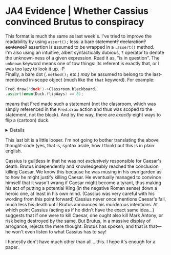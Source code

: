# JA4 Evidence | Whether Cassius convinced Brutus to conspiracy  

This format is much the same as last week's. I've tried to improve the readability by using `assert();` less: a bare ~~statement?~~ ~~declaration?~~ ~~sentence?~~ assertion is assumed to be wrapped in a `.assert()` method.  
I'm also using an intuitive, albeit syntactically dubious, `?` operator to denote the unknown-ness of a given expression. Read it as, "is in question". The `unknown` keyword means one of tow things: its referent is exactly that, or I was too lazy to look it up. :P  
Finally, a bare dot (`.method();` etc.) _may_ be assumed to belong to the last-mentioned in-scope object (much like the `that` keyword). For example:  

```c++
Fred.draw('duck')->Classroom.blackboard;
.assert(enum(Duck.flipWays) == 8);
```  

means that Fred made such a statement (not the classroom, which was simply referenced in the `Fred.draw` action and thus was scoped to the statement, not the block). And by the way, there are _exactly_ eight ways to flip a (cartoon) duck.  

<details title="Last week's stuff">

This concerns whether Cassius is guilty, rather than whether he should be punished. That being said, a large part of the case against his sentencing is his lack of agency in the matter of Brutus's killing of Caesar&mdash;or rather, his inability to have stopped Brutus from killing Caesar (intentions aside).

```c++
Caesar.triumph => assert(crown.offered.\{3x6});
Cassius.butter(Brutus) {
  this.purpose = {
    Cassius.want(Caesar.depose())
    // I.ii.135-38
  };
  std::iterator(Cassius.claim({
    {
      try {
        Brutus.has(Virtues.modesty);
        // I.ii.3-38
      } catch {
        assert(
          !this
          && Brutus.Vices.vanity("much")
          // Plutarch && history
        );
      };
    }, // I.ii.308-10
    {
      try {
        assert(
          eval(Caesar.PhysicalAttrib.all) == "unfit"
          // I.ii.135-38
          && Brutus.Virtues.Honor == "much";
          // I.ii.308-10
        );
      } catch {
        assert(Brutus.Virtues.Honor("none"));
        Cassius.goal(
          Psych.Inception(Cassius.plot => Brutus.ego)
          && Brutus.alliance
          // I.ii.313 I.iii.140-41 I.iii.157-60
        );
        that.purpose() => {!Brutus.ego(Psych.Trace(this))};
      }
    }
  }));
};

Brutus => self.own.garden: Place;
std::iterator(Brutus.assert({
  {
    eval(!Brutus.know(Caesar.faults.any));
  }, // II.i.11-13
  {
    try {
      {inFuture(Caesar.rule == "tyrannical");}
      =|
      {must(Brutus.kill(Caesar.self));}
    } catch {
      that.purpose = !Brutus.admit("vanity")
      && Brutus.rationalizing(that);
    }
  } // II.i.32-34
}) => Brutus.self);

Conspirators => Brutus.own.garden;
alias .bs(_ARG) Brutus.veto(Cassius.suggest(_ARG));
.bs(Cicero.add()); // II.i.141-42 II.i.150
Brutus.condemn(Cicero): Str.Irony; // II.i.151-52
.bs(Conspirators.kill(MarkAntony)): Str.Irony;
Cassius.condemn(that) << // II.i.183-84
  Brutus.veto(): Str.Irony; // II.i.162-66

Conspirators => Senate;
Conspirators.butcher(Caesar) {
  self.stab(Caesar)->manner == "bloodlust";
  /* This is where things get gruesome. According to Plutarch, Brutus struck Caesar "in the privities", at which point Caesar no longer tries to avoid the blows and falls down, dead. Not a pretty sight. // Plutarch III.i.76SD */
  self.bathe(Caesar.blood);
  // III.i.105-10
  self.mock(Caesar.death); // III.i.114-16
};
```  

</details>

This last bit is a little looser. I'm not going to bother translating the above thought-code (yes, that is, syntax aside, how I think) but this is in plain english.

Cassius is guiltless in that he was not _exclusively_ responsible for Caesar's death. Brutus independently and knowledgeably reached the conclusion killing Caesar. We know this because he was musing in his own garden as to how he might justify killing Caesar. He eventually managed to convince himself that it wasn't wrang if Caesar might become a tyrant, thus making his act of putting a potential King (in the negative Roman sense) down a heroic one, at least in his own mind. (Cassius was very careful with his wording from this point forward) Cassius never once mentions Caesar's fall, much less his death until Brutus announces his murderous intentions. At which point Cassius (acting as if he didn't have the exact same idea...) suggests that if one were to kill Caesar, one ought also kill Mark Antony, or risk being destroyed by the same. But Brutus, in a massive display of arrogance, rejects the mere thought. Brutus has spoken, and that is that&mdash;he won't even listen to what Cassius has to say!  

I honestly don't have much other than all... this. I hope it's enough for a paper.
